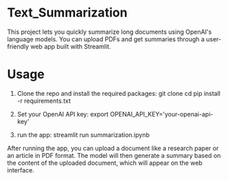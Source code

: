 # Text_Summarization
This project lets you quickly summarize long documents using OpenAI's language models. You can upload PDFs and get summaries through a user-friendly web app built with Streamlit.
# Usage
1. Clone the repo and install the required packages:
git clone <your-repository-link>
cd <your-repository-directory>
pip install -r requirements.txt

2. Set your OpenAI API key:
export OPENAI_API_KEY='your-openai-api-key'

3. run the app:
streamlit run summarization.ipynb

After running the app, you can upload a document like a research paper or an article in PDF format. The model will then generate a summary based on the content of the uploaded document, which will appear on the web interface.

